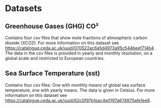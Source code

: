 # Datasets

## Greenhouse Gases (GHG) CO²

Contains four csv files that show mole fractions 
of atmospheric carbon dioxide (XCO2).
For more information on this dataset see 
https://catalogue.ceda.ac.uk/uuid/070522ac6a5d4973a95c544beef714b4 .
The data in the csv files is provided in yearly and monthly resolution,
on a global scale and restricted to European countries.

## Sea Surface Temperature (sst)

Contains four csv files: One with monthly means of global sea surface 
temperature, one with yearly means. The data is given in Celsius.
For more information on this dataset see 
https://catalogue.ceda.ac.uk/uuid/62c0f97b1eac4e0197a674870afe1ee6 .
